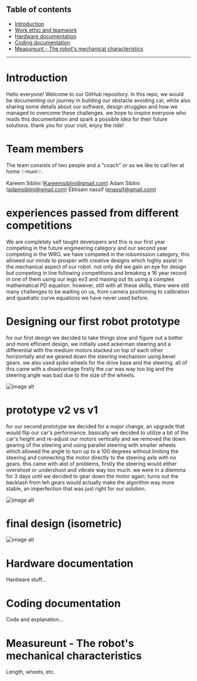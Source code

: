 ## Table of contents

- [Introduction](#Introduction)
- [Work ethic and teamwork](#work-ethic-and-teamwork)
- [Hardware documentation](#hardware-documentation)
- [Coding documentation](#software-documentation)
- [Measureunt - The robot's mechanical characteristics](#measureunt---the-robots-mechanical-characteristics)

---

# Introduction
Hello everyone! 
Welcome to our GitHub repository. In this repo, we would be documenting our journey in building our obstacle avoiding car, while also sharing some details about our software, design struggles and how we managed to overcome these challenges. we hope to inspire everyone who reads this documentation and spark a possible idea for their future solutions. thank you for your visit, enjoy the ride!

# Team members
The team consists of two people and a "coach" or as we like to call her at home ✨mum✨.

Kareem Siblini  (Kareemsiblini@gmail.com)
Adam Siblini  (adamsiblini@gmail.com)
Ebtisam nassif (enassif@gmail.com)

# experiences passed from different competitions

We are completely self taught developers and this is our first year competing in the future engineering category and our second year competing in the WRO. we have competed in the robomission category, this allowed our minds to prosper with creative designs which highly assist in the mechanical aspect of our robot. not only did we gain an eye for design but competing in line following competitions and breaking a 16 year record in one of them using our lego ev3 and maxing out its using a complex mathematical PD equation. however, still with all these skills, there were still many challenges to be waiting on us, from camera positioning to calibration and quadratic curve equations we have never used before.

# Designing our first robot prototype

for our first design we decided to take things slow and figure out a better and more efficient design, we initially used ackerman steering and a differential with the medium motors stacked on top of each other horizontally and we geared down the steering mechanism using bevel gears. we also used spike wheels for the drive base and the steering. all of this came with a disadvantage firstly the car was way too big and the steering angle was bad due to the size of the wheels.

![image alt](https://github.com/unstable-frosty/Panthers-2025-repo/blob/cc2bc7a8f7964c5d921e8d20fd3a8d1da6067953/v-photos/Old%20prototype/proto%20v1%20side.JPG)

# prototype v2 vs v1 

for our second prototype we decided for a major change, an upgrade that would flip our car's performance. basically we decided to utilize a bit of the car's height and re-adjust our motors vertically and we removed the down gearing of the steering and using parallel steering with smaller wheels which allowed the angle to turn up to a 100 degrees without limiting the steering and connecting the motor directly to the steering axle with no gears. this came with alot of problems, firstly the steering would either overshoot or undershoot and vibrate way too much. we were in a dilemma for 3 days until we decided to gear down the motor again; turns out the backlash from teh gears would actually make the algorithm way more stable, an imperfection that was just right for our solution.

![image alt](https://github.com/unstable-frosty/Panthers-2025-repo/blob/f1d86ef3bd66ec246dbd942dfeb18111a9b46b35/v-photos/Old%20prototype/comparison%20proto%20v1%20vs%20v2.jpeg)

# final design (isometric)
![image alt](https://github.com/unstable-frosty/Panthers-2025-repo/blob/0c87d287e1318654dd969f27b1b47dae0c5ba3b7/v-photos/isometric%20photo.jpeg)




# Hardware documentation
Hardware stuff...

# Coding documentation
Code and explanation...

# Measureunt - The robot's mechanical characteristics
Length, wheels, etc.
